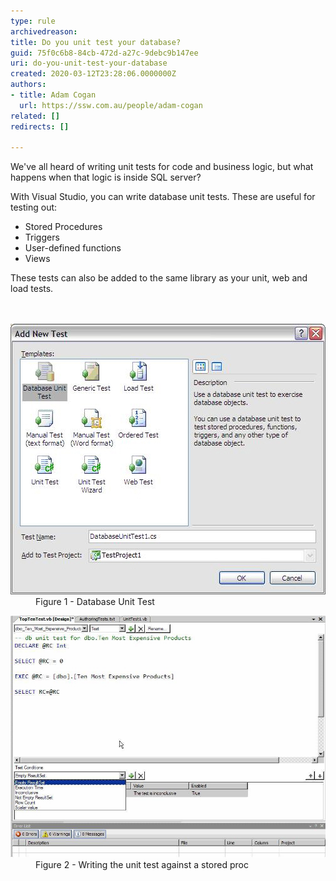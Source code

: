 ```yaml
---
type: rule
archivedreason: 
title: Do you unit test your database?
guid: 75f0c6b8-84cb-472d-a27c-9debc9b147ee
uri: do-you-unit-test-your-database
created: 2020-03-12T23:28:06.0000000Z
authors:
- title: Adam Cogan
  url: https://ssw.com.au/people/adam-cogan
related: []
redirects: []

---
```



<p class="ssw15-rteElement-P">We've all heard of writing unit tests for code and business logic, but what happens when that logic is inside SQL server?​​<br></p><p class="ssw15-rteElement-P">With Visual Studio, you can write database unit tests. These are useful for testing out:​<br></p><ul><li>Stored Procedures</li><li>Triggers</li><li>User-defined functions</li><li>Views​<br></li></ul><div>These tests can also be added to the same library as your unit, web and load tests.<br></div>
<br><excerpt class='endintro'></excerpt><br>
<dl class="image"><dt>​<img src="AddNewTest.jpg" alt="AddNewTest.jpg" /></dt><dd>Figure 1 - Database Unit Test</dd></dl><dl class="image"><dt><img src="WriteUnitTest.jpg" alt="WriteUnitTest.jpg" /></dt><dd>Figure 2 - Writing the unit test against a stored proc​<br></dd></dl>


